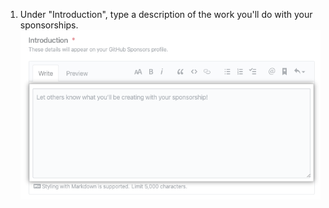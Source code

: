 1. Under "Introduction", type a description of the work you'll do with your sponsorships. ![Profile details text field](/assets/images/help/sponsors/introduction-box.png)
